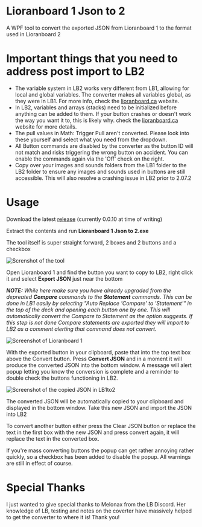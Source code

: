 # Lioranboard 1 Json to 2
A WPF tool to convert the exported JSON from Lioranboard 1 to the format used in Lioranboard 2

# Important things that you need to address post import to LB2
- The variable system in LB2 works very different from LB1, allowing for local and global variables. The converter makes all variables global, as they were in LB1. For more info, check the [lioranboard.ca](https://lioranboard.ca/docs2/getting-started/migrating) website.
- In LB2, variables and arrays (stacks) need to be initialized before anything can be added to them. If your button crashes or doesn't work the way you want it to, this is likely why. check the [lioranboard.ca](https://lioranboard.ca/docs2/commands/variables#initvariables) website for more details.
- The pull values in Math: Trigger Pull aren't converted. Please look into these yourself and select what you need from the dropdown.
- All Button commands are disabled by the converter as the button ID will not match and risks triggering the wrong button on accident. You can enable the commands again via the 'Off' check on the right.
- Copy over your images and sounds folders from the LB1 folder to the LB2 folder to ensure any images and sounds used in buttons are still accessible. This will also resolve a crashing issue in LB2 prior to 2.07.2

# Usage
Download the latest [release](https://github.com/Phat32/Lioranboard-1-Json-to-2/releases) (currently 0.0.10 at time of writing)

Extract the contents and run **Lioranboard 1 Json to 2.exe**

The tool itself is super straight forward, 2 boxes and 2 buttons and a checkbox

![Screnshot of the tool](https://user-images.githubusercontent.com/10120690/156736325-43b69612-82f8-461c-8eb0-cb8f2a262842.png)

Open Lioranboard 1 and find the button you want to copy to LB2, right click it and select **Export JSON** just near the bottom

***NOTE:** While here make sure you have already upgraded from the depreated **Compare** commands to the **Statement** commands. This can be done in LB1 easily by selecting "Auto Replace 'Compare' to 'Statement'" in the top of the deck and opening each button one by one. This will automatically convert the Compare to Statement as the option suggests. If this step is not done Compare statements are exported they will import to LB2 as a comment alerting that command does not convert.*

![Screenshot of Lioranboard 1](https://user-images.githubusercontent.com/10120690/156732790-ac589a32-36af-4d89-be7d-684b674a275f.png)

With the exported button in your clipboard, paste that into the top text box above the Convert button. Press **Convert JSON** and in a moment it will produce the converted JSON into the bottom window. A message will alert popup letting you know the conversion is complete and a reminder to double check the buttons functioning in LB2.

![Screenshot of the copied JSON in LB1to2](https://user-images.githubusercontent.com/10120690/156736684-aa2c5d1e-102c-4ea1-a603-cf8b8a54b3bc.png)

The converted JSON will be automatically copied to your clipboard and displayed in the bottom window. Take this new JSON and import the JSON into LB2

To convert another button either press the Clear JSON button or replace the text in the first box with the new JSON and press convert again, it will replace the text in the converted box.

If you're mass converting buttons the popup can get rather annoying rather quickly, so a checkbox has been added to disable the popup. All warnings are still in effect of course.

# Special Thanks
I just wanted to give special thanks to Melonax from the LB Discord. Her knowledge of LB, testing and notes on the coverter have massively helped to get the converter to where it is! Thank you!
